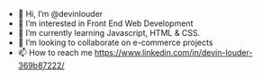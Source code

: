 - 👋 Hi, I’m @devinlouder
- 👀 I’m interested in Front End Web Development
- 🌱 I’m currently learning Javascript, HTML & CSS.
- 💞️ I’m looking to collaborate on e-commerce projects
- 📫 How to reach me https://www.linkedin.com/in/devin-louder-369b87222/

<!---
devinlouder/devinlouder is a ✨ special ✨ repository because its `README.md` (this file) appears on your GitHub profile.
You can click the Preview link to take a look at your changes.
--->
